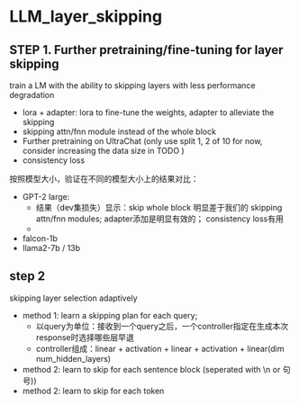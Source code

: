 # LLM_layer_skipping

## STEP 1. Further pretraining/fine-tuning for layer skipping

train a LM with the ability to skipping layers with less performance degradation

- lora + adapter: lora to fine-tune the weights, adapter to alleviate the skipping
- skipping attn/fnn module instead of the whole block
- Further pretraining on UltraChat (only use split 1, 2 of 10 for now, consider increasing the data size in TODO )
- consistency loss 

按照模型大小，验证在不同的模型大小上的结果对比：
- GPT-2 large:
  - 结果（dev集损失）显示：skip whole block 明显差于我们的 skipping attn/fnn modules; adapter添加是明显有效的； consistency loss有用
  - 
- falcon-1b
- llama2-7b / 13b


## step 2

skipping layer selection adaptively

- method 1: learn a skipping plan for each query; 
  - 以query为单位：接收到一个query之后，一个controller指定在生成本次response时选择哪些层早退
  - controller组成：linear + activation + linear + activation + linear(dim num_hidden_layers)
- method 2: learn to skip for each sentence block (seperated with \n or 句号))
- method 2: learn to skip for each token